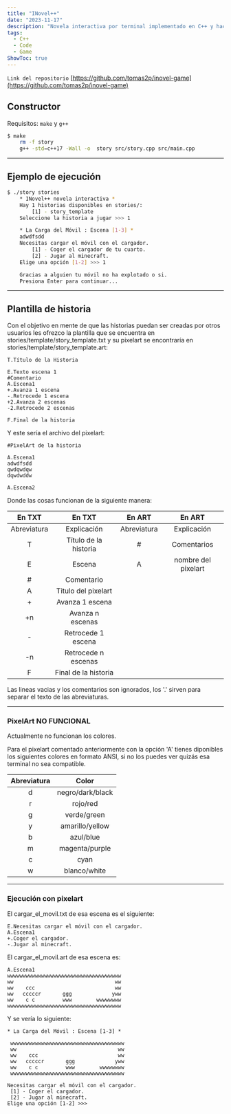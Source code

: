 ```yaml
---
title: "INovel++"
date: "2023-11-17"
description: "Novela interactiva por terminal implementado en C++ y haciendo uso de txt para la creación de historias."
tags:
  - C++
  - Code
  - Game
ShowToc: true
---
```


`Link del repositorio` [https://github.com/tomas2p/inovel-game](https://github.com/tomas2p/inovel-game)

## Constructor

Requisitos: `make` y `g++`

```bash
$ make
    rm -f story
    g++ -std=c++17 -Wall -o  story src/story.cpp src/main.cpp
```

---

## Ejemplo de ejecución

```bash
$ ./story stories
    * INovel++ novela interactiva *
    Hay 1 historias disponibles en stories/:   
        [1] - story_template
    Seleccione la historia a jugar >>> 1

    * La Carga del Móvil : Escena [1-3] *
    adwdfsdd
    Necesitas cargar el móvil con el cargador. 
        [1] - Coger el cargador de tu cuarto.
        [2] - Jugar al minecraft.
    Elige una opción [1-2] >>> 1

    Gracias a alguien tu móvil no ha explotado o si.
    Presiona Enter para continuar...
```

---

## Plantilla de historia

Con el objetivo en mente de que las historias puedan ser creadas por otros usuarios les ofrezco la plantilla que se encuentra en stories/template/story_template.txt y su pixelart se encontraría en stories/template/story_template.art:

    T.Título de la Historia

    E.Texto escena 1
    #Comentario
    A.Escena1
    +.Avanza 1 escena
    -.Retrocede 1 escena
    +2.Avanza 2 escenas
    -2.Retrocede 2 escenas

    F.Final de la historia

Y este sería el archivo del pixelart:

    #PixelArt de la historia

    A.Escena1
    adwdfsdd
    qwdqwdqw
    dqwdwddw

    A.Escena2

Donde las cosas funcionan de la siguiente manera:

|   En TXT    |        En TXT         |   En ART    |       En ART        |
| :---------: | :-------------------: | :---------: | :-----------------: |
| Abreviatura |      Explicación      | Abreviatura |     Explicación     |
|      T      | Título de la historia |      #      |     Comentarios     |
|      E      |        Escena         |      A      | nombre del pixelart |
|      #      |      Comentario       |
|      A      |  Titulo del pixelart  |
|      +      |    Avanza 1 escena    |
|     +n      |   Avanza n escenas    |
|      -      |  Retrocede 1 escena   |
|     -n      |  Retrocede n escenas  |
|      F      | Final de la historia  |

Las lineas vacias y los comentarios son ignorados, los '.' sirven para separar el texto de las abreviaturas.

---

### PixelArt NO FUNCIONAL

Actualmente no funcionan los colores.

Para el pixelart comentado anteriormente con la opción 'A' tienes diponibles los siguientes colores en formato ANSI, si no los puedes ver quizás esa terminal no sea compatible.

| Abreviatura |      Color       |
| :---------: | :--------------: |
|      d      | negro/dark/black |
|      r      |     rojo/red     |
|      g      |   verde/green    |
|      y      | amarillo/yellow  |
|      b      |    azul/blue     |
|      m      |  magenta/purple  |
|      c      |       cyan       |
|      w      |   blanco/white   |

---

### Ejecución con pixelart

El cargar_el_movil.txt de esa escena es el siguiente:

    E.Necesitas cargar el móvil con el cargador.
    A.Escena1
    +.Coger el cargador.
    -.Jugar al minecraft.

El cargar_el_movil.art de esa escena es:

    A.Escena1
    wwwwwwwwwwwwwwwwwwwwwwwwwwwwwwwwwwwww
    ww                                 ww
    ww    ccc                          ww
    ww   cccccr       ggg             yww
    ww    c c         www        wwwwwwww
    wwwwwwwwwwwwwwwwwwwwwwwwwwwwwwwwwwwww

Y se vería lo siguiente:

    * La Carga del Móvil : Escena [1-3] *

     wwwwwwwwwwwwwwwwwwwwwwwwwwwwwwwwwwwww
     ww                                 ww
     ww    ccc                          ww
     ww   cccccr       ggg             yww
     ww    c c         www        wwwwwwww
     wwwwwwwwwwwwwwwwwwwwwwwwwwwwwwwwwwwww

    Necesitas cargar el móvil con el cargador.
     [1] - Coger el cargador.
     [2] - Jugar al minecraft.
    Elige una opción [1-2] >>> 
